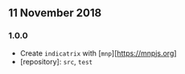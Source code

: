 ## 11 November 2018

### 1.0.0

- Create `indicatrix` with [`mnp`][https://mnpjs.org]
- [repository]: `src`, `test`

